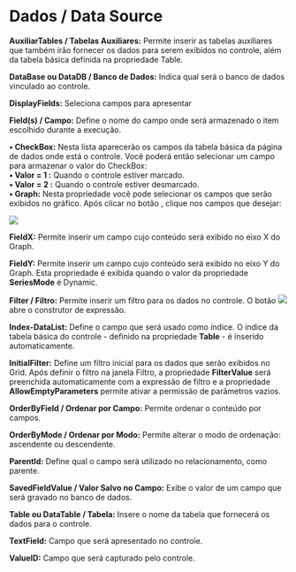 # Dados / Data Source

**AuxiliarTables / Tabelas Auxiliares:** Permite inserir as tabelas auxiliares que também irão fornecer os dados para serem exibidos no controle, além da tabela básica definida na propriedade Table.

**DataBase ou DataDB / Banco de Dados:** Indica qual será o banco de dados vinculado ao controle.

**DisplayFields:** Seleciona campos para apresentar

**Field\(s\) / Campo:** Define o nome do campo onde será armazenado o item escolhido durante a execução.

**• CheckBox:** Nesta lista aparecerão os campos da tabela básica da página de dados onde está o controle. Você poderá então selecionar um campo para armazenar o valor do CheckBox:  
         **• Valor = 1 :** Quando o controle estiver marcado.  
         **• Valor = 2 :** Quando o controle estiver desmarcado.  
**• Graph:** Nesta propriedade você pode selecionar os campos que serão exibidos no gráfico. Após clicar no botão , clique nos campos que desejar:

![](http://www.gvinci.com.br/manual/selecionecampos.png)

**FieldX:** Permite inserir um campo cujo conteúdo será exibido no eixo X do Graph.

**FieldY:** Permite inserir um campo cujo conteúdo será exibido no eixo Y do Graph. Esta propriedade é exibida quando o valor da propriedade **SeriesMode** é Dynamic.

**Filter / Filtro:** Permite inserir um filtro para os dados no controle. O botão ![](http://www.gvinci.com.br/manual/extensor-botao.png) abre o construtor de expressão.

**Index-DataList:** Define o campo que será usado como índice. O índice da tabela básica do controle - definido na propriedade **Table** - é inserido automaticamente.

**InitialFilter:** Define um filtro inicial para os dados que serão exibidos no Grid. Após definir o filtro na janela Filtro, a propriedade **FilterValue** será preenchida automaticamente com a expressão de filtro e a propriedade **AllowEmptyParameters** permite ativar a permissão de parâmetros vazios.

**OrderByField / Ordenar por Campo:** Permite ordenar o conteúdo por campos.

**OrderByMode / Ordenar por Modo:** Permite alterar o modo de ordenação: ascendente ou descendente.

**ParentId:** Define qual o campo será utilizado no relacionamento, como parente.

**SavedFieldValue / Valor Salvo no Campo:** Exibe o valor de um campo que será gravado no banco de dados.

**Table ou DataTable / Tabela:** Insere o nome da tabela que fornecerá os dados para o controle.

**TextField:** Campo que será apresentado no controle.

**ValueID:** Campo que será capturado pelo controle.

